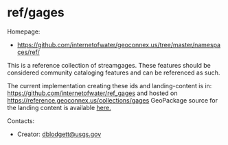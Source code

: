 ref/gages
===

Homepage:
* https://github.com/internetofwater/geoconnex.us/tree/master/namespaces/ref/

This is a reference collection of streamgages. These features should be considered community cataloging features and can be referenced as such.

The current implementation creating these ids and landing-content is in: https://github.com/internetofwater/ref_gages and hosted on https://reference.geoconnex.us/collections/gages GeoPackage source for the landing content is available [here.](https://www.hydroshare.org/resource/3295a17b4cc24d34bd6a5c5aaf753c50/data/contents/ref_gages.gpkg)

Contacts: 
* Creator: <dblodgett@usgs.gov>
